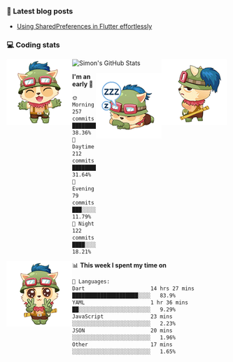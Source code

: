 ### 📘 Latest blog posts

<!-- BLOG-POST-LIST:START -->
- [Using SharedPreferences in Flutter effortlessly](https://dev.to/simonpham/using-sharedpreferences-in-flutter-effortlessly-3e29)
<!-- BLOG-POST-LIST:END -->

### 💻 Coding stats
<img align="right" src="https://raw.githubusercontent.com/simonpham/simonpham/master/assets/images/6kiur.gif" >


<img align="left" src="https://raw.githubusercontent.com/simonpham/simonpham/master/assets/images/5kiur.gif" >

![Simon's GitHub Stats](https://github-readme-stats-blue.vercel.app/api?username=simonpham)

<img align="right" src="https://raw.githubusercontent.com/simonpham/simonpham/master/assets/images/4kiur.gif" >

<!--START_SECTION:waka-->
**I'm an early 🐤** 

```text
🌞 Morning    257 commits    █████████░░░░░░░░░░░░░░░░   38.36% 
🌆 Daytime    212 commits    ████████░░░░░░░░░░░░░░░░░   31.64% 
🌃 Evening    79 commits     ███░░░░░░░░░░░░░░░░░░░░░░   11.79% 
🌙 Night      122 commits    ████░░░░░░░░░░░░░░░░░░░░░   18.21%

```


<img align="left" src="https://raw.githubusercontent.com/simonpham/simonpham/master/assets/images/19kiur.gif" >📊 **This week I spent my time on** 

```text
💬 Languages: 
Dart                     14 hrs 27 mins      █████████████████████░░░░   83.9% 
YAML                     1 hr 36 mins        ██░░░░░░░░░░░░░░░░░░░░░░░   9.29% 
JavaScript               23 mins             ░░░░░░░░░░░░░░░░░░░░░░░░░   2.23% 
JSON                     20 mins             ░░░░░░░░░░░░░░░░░░░░░░░░░   1.96% 
Other                    17 mins             ░░░░░░░░░░░░░░░░░░░░░░░░░   1.65%

```


<!--END_SECTION:waka-->
